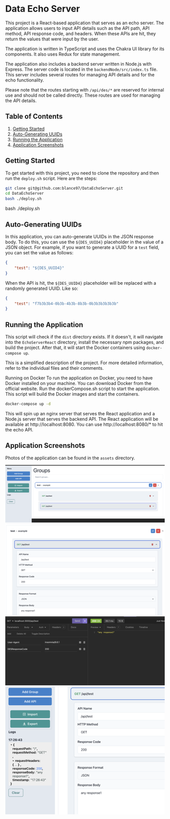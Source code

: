 # Data Echo Server

This project is a React-based application that serves as an echo server. The application allows users to input API details such as the API path, API method, API response code, and headers. When these APIs are hit, they return the values that were input by the user.

The application is written in TypeScript and uses the Chakra UI library for its components. It also uses Redux for state management.

The application also includes a backend server written in Node.js with Express. The server code is located in the `backendNode/src/index.ts` file. This server includes several routes for managing API details and for the echo functionality.

Please note that the routes starting with `/api/des/*` are reserved for internal use and should not be called directly. These routes are used for managing the API details.

## Table of Contents
1. [Getting Started](#getting-started)
2. [Auto-Generating UUIDs](#auto-generating-uuids)
3. [Running the Application](#running-the-application)
4. [Application Screenshots](#application-screenshots)

## Getting Started

To get started with this project, you need to clone the repository and then run the `deploy.sh` script. Here are the steps:

```bash
git clone git@github.com:blance97/DataEchoServer.git
cd DataEchoServer
bash ./deploy.sh
```

bash ./deploy.sh

## Auto-Generating UUIDs

In this application, you can auto-generate UUIDs in the JSON response body. To do this, you can use the `${DES_UUID4}` placeholder in the value of a JSON object. For example, if you want to generate a UUID for a `test` field, you can set the value as follows:

```json
{
    "test": "${DES_UUID4}"
}
```



When the API is hit, the `${DES_UUID4}` placeholder will be replaced with a randomly generated UUID.
Like so:
```json
{
    "test": "f7b3b3b4-0b3b-4b3b-8b3b-0b3b3b3b3b3b"
}
```

## Running the Application
This script will check if the `dist` directory exists. If it doesn't, it will navigate into the `EchoServerReact` directory, install the necessary npm packages, and build the project. After that, it will start the Docker containers using `docker-compose up`.

This is a simplified description of the project. For more detailed information, refer to the individual files and their comments.

Running on Docker
To run the application on Docker, you need to have Docker installed on your machine. You can download Docker from the official website.
Run the dockerCompose.sh script to start the application. This script will build the Docker images and start the containers.

```bash
docker-compose up -d
```

This will spin up an nginx server that serves the React application and a Node.js server that serves the backend API. The React application will be available at http://localhost:8080.
You can use http://localhost:8080/* to hit the echo API.

## Application Screenshots

Photos of the application can be found in the `assets` directory.

![mainScreen](assets/mainScreen.png)
![api](assets/api.png)
![sendReq](assets/sendReq.png)
![result](assets/result.png)
